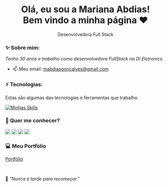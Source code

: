 <h1 align='center'>
  Olá, eu sou a Mariana Abdias!
  <br/>
  Bem vindo a minha página ♥
</h1>

<p align='center'>
  Desenvolvedora Full Stack
</p>

### ✨ Sobre mim:

<p>
  <em>
    Tenho 30 anos e trabalho como desenvolvedora FullStack na Dl Eletronics.
  </em>
</p>

- 📫 Meu email: mabdiasgoncalves@gmail.com


### ⚡️ Tecnologias:

Estas são algumas das tecnologias e ferramentas que trabalho:

[![Minhas Skills](https://skillicons.dev/icons?i=git,github,vscode,html,css,javascript,typescript,react,styledcomponents,sass,materialui,graphql,nodejs,nest,mysql,postgresql,mongodb,heroku,jest,docker,aws,figma)](https://skillicons.dev)


### 💬 Quer me conhecer?

<div>
  <a href="https://www.linkedin.com/in/mariana-abdias-gon%C3%A7alves-16101269/" target="_blank"><img src="https://img.shields.io/badge/-LinkedIn-%230077B5?style=for-the-badge&logo=linkedin&logoColor=white" target="_blank"></a>
  <a href="https://api.whatsapp.com/send/?phone=%2B5535998560346&text&app_absent=0" target="_blank"><img src="https://img.shields.io/badge/WhatsApp-25D366?style=for-the-badge&logo=whatsapp&logoColor=white" target="_blank"></a>
  <a href = "mailto:mabdiasgoncalves@gmail.com"><img src="https://img.shields.io/badge/-Gmail-%23333?style=for-the-badge&logo=gmail&logoColor=white" target="_blank"></a>
  <a href="https://www.instagram.com/marianaabdias/" target="_blank"><img src="https://img.shields.io/badge/-Instagram-%23E4405F?style=for-the-badge&logo=instagram&logoColor=white" target="_blank"></a>
<!--   <a href="https://discord.com/channels/@me/976947932802740294" target="_blank"><img src="https://img.shields.io/badge/Discord-7289DA?style=for-the-badge&logo=discord&logoColor=white" target="_blank"></a> -->
</div>

### 💻 Meu Portfólio
[Portfólio](https://m-abdias.github.io/Portfolio/)

<br>
<p>🧠 <spam style="font-style:italic">"Nunca é tarde para recomeçar."</spam></p>

